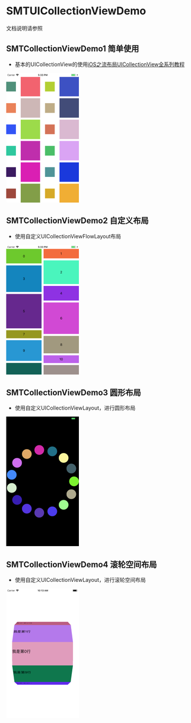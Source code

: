 # SMTUICollectionViewDemo

文档说明请参照

## SMTCollectionViewDemo1 简单使用

- 基本的UICollectionView的使用[iOS之流布局UICollectionView全系列教程](https://blog.csdn.net/lvxiangan/article/details/73826108)

![](https://raw.githubusercontent.com/SeaMoonTime/UICollectionViewDemo/master/Images/SMTCollectionViewDemo1.png)

## SMTCollectionViewDemo2 自定义布局

- 使用自定义UICollectionViewFlowLayout布局

![](https://raw.githubusercontent.com/SeaMoonTime/UICollectionViewDemo/master/Images/SMTCollectionViewDemo2.png)

## SMTCollectionViewDemo3 圆形布局

- 使用自定义UICollectionViewLayout，进行圆形布局

![](https://raw.githubusercontent.com/SeaMoonTime/UICollectionViewDemo/master/Images/SMTCollectionViewDemo3.png)

## SMTCollectionViewDemo4 滚轮空间布局

- 使用自定义UICollectionViewLayout，进行滚轮空间布局

![](https://raw.githubusercontent.com/SeaMoonTime/UICollectionViewDemo/master/Images/SMTCollectionViewDemo4.png)